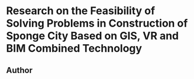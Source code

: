 # Research on the Feasibility of Solving Problems in Construction of Sponge City Based on GIS, VR and BIM Combined Technology
## Author
